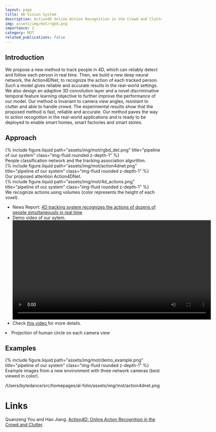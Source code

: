 ```yaml
---
layout: page
title: 4D Vision System
description: Action4D Online Action Recognition in the Crowd and Clutter
img: assets/img/mot/rgbd.png
importance: 2
category: MOT
related_publications: false
---
```


## Introduction

We propose a new method to track people in 4D, which can reliably detect and follow each person in real time. Then, we build a new deep neural network, the Action4DNet, to recognize the action of each tracked person. Such a model gives reliable and accurate results in the real-world settings. We also design an adaptive 3D convolution layer and a novel discriminative temporal feature learning objective to further improve the performance of our model. Our method is invariant to camera view angles, resistant to clutter and able to handle crowd. The experimental results show that the proposed method is fast, reliable and accurate. Our method paves the way to action recognition in the real-world applications and is ready to be deployed to enable smart homes, smart factories and smart stores.

## Approach
<div class="row">
    <div class="col-sm mt-3 mt-md-0">
        {% include figure.liquid path="assets/img/mot/rgbd_det.png" title="pipeline of our system" class="img-fluid rounded z-depth-1" %}
    </div>
</div>
<div class="caption">
People classification network and the tracking association algorithm.
</div>

<div class="row">
    <div class="col-sm mt-3 mt-md-0">
        {% include figure.liquid path="assets/img/mot/action4dnet.png" title="pipeline of our system" class="img-fluid rounded z-depth-1" %}
    </div>
</div>
<div class="caption">
Our proposed attention Action4DNet.
</div>

<div class="row">
    <div class="col-sm mt-3 mt-md-0">
        {% include figure.liquid path="assets/img/mot/4d_actions.png" title="pipeline of our system" class="img-fluid rounded z-depth-1" %}
    </div>
</div>
<div class="caption">
We recognize actions using volumes (color represents the height of each voxel).
</div>


<ul>
    <li>News Report: <a href="https://www.vision-systems.com/cameras-accessories/article/14073208/4d-tracking-system-recognizes-the-actions-of-dozens-of-people-simultaneously-in-real-time">4D tracking system recognizes the actions of dozens of people simultaneously in real time</a></li>
    <li> Demo video of our sytem. <br/>
        <video width="640px" controls>
            <source src="https://onedrive.live.com/download?cid=AB6522E29F6ED9A0&resid=AB6522E29F6ED9A0%21101631&authkey=AAjl9JufOsGRyOE" type="video/mp4">
            Your browser does not support the video tag.
        </video>
    </li>
    <li> Check <a href="http://www.hao-jiang.net/videos/4dv.mp4" target="_blank">this video </a> for more details.</li>
</ul>
<li> Projection of human circle on each camera view </li>



## Examples

<div class="row">
    <div class="col-sm mt-3 mt-md-0">
        {% include figure.liquid path="assets/img/mot/demo_example.png" title="pipeline of our system" class="img-fluid rounded z-depth-1" %}
    </div>
</div>
<div class="caption">
Example images from a new environment with three network cameras (best viewed in color).
</div>


/Users/bytedance/src/homepages/al-folio/assets/img/mot/action4dnet.png

# Links
Quanzeng You and Hao Jiang. [Action4D: Online Action Recognition in the Crowd and Clutter](https://openaccess.thecvf.com/content_CVPR_2019/papers/You_Action4D_Online_Action_Recognition_in_the_Crowd_and_Clutter_CVPR_2019_paper.pdf).